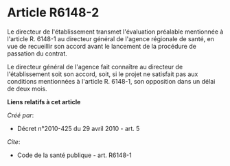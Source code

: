 # Article R6148-2

Le directeur de l'établissement transmet l'évaluation préalable mentionnée à l'article R. 6148-1 au directeur général de
l'agence régionale de santé, en vue de recueillir son accord avant le lancement de la procédure de passation du contrat. 

Le directeur général de l'agence fait connaître au directeur de l'établissement soit son accord, soit, si le projet ne
satisfait pas aux conditions mentionnées à l'article R. 6148-1, son opposition dans un délai de deux mois.

**Liens relatifs à cet article**

_Créé par_:

  - Décret n°2010-425 du 29 avril 2010 - art. 5

_Cite_:

  - Code de la santé publique - art. R6148-1
